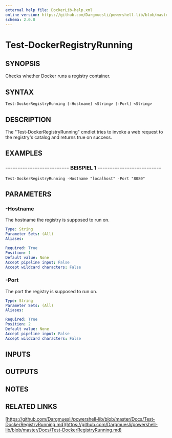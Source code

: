 ```yaml
---
external help file: DockerLib-help.xml
online version: https://github.com/Dargmuesli/powershell-lib/blob/master/Docs/Test-DockerRegistryRunning.md
schema: 2.0.0
---
```


# Test-DockerRegistryRunning

## SYNOPSIS
Checks whether Docker runs a registry container.

## SYNTAX

```
Test-DockerRegistryRunning [-Hostname] <String> [-Port] <String>
```

## DESCRIPTION
The "Test-DockerRegistryRunning" cmdlet tries to invoke a web request to the registry's catalog and returns true on success.

## EXAMPLES

### -------------------------- BEISPIEL 1 --------------------------
```
Test-DockerRegistryRunning -Hostname "localhost" -Port "8080"
```

## PARAMETERS

### -Hostname
The hostname the registry is supposed to run on.

```yaml
Type: String
Parameter Sets: (All)
Aliases: 

Required: True
Position: 1
Default value: None
Accept pipeline input: False
Accept wildcard characters: False
```

### -Port
The port the registry is supposed to run on.

```yaml
Type: String
Parameter Sets: (All)
Aliases: 

Required: True
Position: 2
Default value: None
Accept pipeline input: False
Accept wildcard characters: False
```

## INPUTS

## OUTPUTS

## NOTES

## RELATED LINKS

[https://github.com/Dargmuesli/powershell-lib/blob/master/Docs/Test-DockerRegistryRunning.md](https://github.com/Dargmuesli/powershell-lib/blob/master/Docs/Test-DockerRegistryRunning.md)

